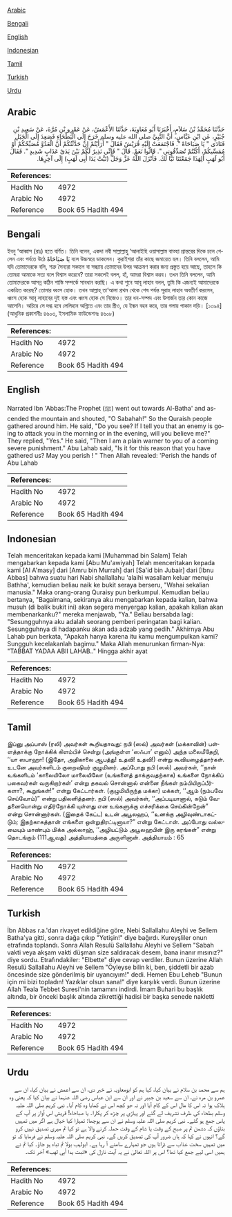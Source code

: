 [Arabic](#arabic)

[Bengali](#bengali)

[English](#english)

[Indonesian](#indonesian)

[Tamil](#tamil)

[Turkish](#turkish)

[Urdu](#urdu)

## Arabic


<div dir="rtl" lang="ar" style={{fontSize:'larger',backgroundColor:'#f8f9fa',padding:20}}>
حَدَّثَنَا مُحَمَّدُ بْنُ سَلاَمٍ، أَخْبَرَنَا أَبُو مُعَاوِيَةَ، حَدَّثَنَا الأَعْمَشُ، عَنْ عَمْرِو بْنِ مُرَّةَ، عَنْ سَعِيدِ بْنِ جُبَيْرٍ، عَنِ ابْنِ عَبَّاسٍ، أَنَّ النَّبِيَّ صلى الله عليه وسلم خَرَجَ إِلَى الْبَطْحَاءِ فَصَعِدَ إِلَى الْجَبَلِ فَنَادَى ‏"‏ يَا صَبَاحَاهْ ‏"‏‏.‏ فَاجْتَمَعَتْ إِلَيْهِ قُرَيْشٌ فَقَالَ ‏"‏ أَرَأَيْتُمْ إِنْ حَدَّثْتُكُمْ أَنَّ الْعَدُوَّ مُصَبِّحُكُمْ أَوْ مُمَسِّيكُمْ، أَكُنْتُمْ تُصَدِّقُونِي ‏"‏‏.‏ قَالُوا نَعَمْ‏.‏ قَالَ ‏"‏ فَإِنِّي نَذِيرٌ لَكُمْ بَيْنَ يَدَىْ عَذَابٍ شَدِيدٍ ‏"‏‏.‏ فَقَالَ أَبُو لَهَبٍ أَلِهَذَا جَمَعْتَنَا تَبًّا لَكَ‏.‏ فَأَنْزَلَ اللَّهُ عَزَّ وَجَلَّ ‏(‏تَبَّتْ يَدَا أَبِي لَهَبٍ‏)‏ إِلَى آخِرِهَا‏.‏
</div>
<div style={{backgroundColor:'#f8f9fa',padding:20, marginBottom: 10}}><table> <thead> <tr> <th>References:</th> <th></th> </tr> </thead> <tbody><tr><td>Hadith No</td><td>4972</td></tr><tr><td>Arabic No</td><td>4972</td></tr><tr><td>Reference</td><td>Book 65 Hadith 494</td></tr></tbody></table></div>

## Bengali


<div dir="ltr" lang="bn" style={{fontSize:'larger',backgroundColor:'#f8f9fa',padding:20}}>
ইবনু ‘আব্বাস (রাঃ) হতে বর্ণিত। তিনি বলেন, একদা নবী সাল্লাল্লাহু ‘আলাইহি ওয়াসাল্লাম বাত্হা প্রান্তরের দিকে চলে গেলেন এবং পর্বতে উঠে يَا صَبَاحَاهْ বলে উচ্চস্বরে ডাকলেন। কুরাইশরা তাঁর কাছে জমায়েত হল। তিনি বললেন, আমি যদি তোমাদেরকে বলি, শত্রু সৈন্যরা সকালে বা সন্ধ্যায় তোমাদের উপর আক্রমণ করার জন্য প্রস্তুত হয়ে আছে, তাহলে কি তোমরা আমাকে সত্য বলে বিশ্বাস করেবে? তারা সকলেই বলল, হাঁ, আমরা বিশ্বাস করব। তখন তিনি বললেন, আমি তোমাদেরকে আসন্ন কঠিন শাস্তি সম্পর্কে সাবধান করছি। এ কথা শুনে আবূ লাহাব বলল, তুমি কি এজন্যই আমাদেরকে একত্রিত করেছ? তোমার ধ্বংস হোক। তখন আল্লাহ্ তা‘আলা প্রথম থেকে শেষ পর্যন্ত সূরাহ লাহাব অবতীর্ণ করলেন, ধ্বংস হোক আবূ লাহাবের দুই হস্ত এবং ধ্বংস হোক সে নিজেও। তার ধন-সম্পদ এবং উপার্জন তার কোন কাজে আসেনি। অচিরে সে দগ্ধ হবে লেলিহান অগ্নিতে এবং তার স্ত্রীও, যে ইন্ধন বহন করে, তার গলায় পাকান দড়ি। [১৩৯৪] (আধুনিক প্রকাশনীঃ ৪৬০৩, ইসলামিক ফাউন্ডেশনঃ ৪৬০৮)
</div>
<div style={{backgroundColor:'#f8f9fa',padding:20, marginBottom: 10}}><table> <thead> <tr> <th>References:</th> <th></th> </tr> </thead> <tbody><tr><td>Hadith No</td><td>4972</td></tr><tr><td>Arabic No</td><td>4972</td></tr><tr><td>Reference</td><td>Book 65 Hadith 494</td></tr></tbody></table></div>

## English


<div dir="ltr" lang="en" style={{fontSize:'larger',backgroundColor:'#f8f9fa',padding:20}}>
Narrated Ibn 'Abbas:The Prophet (ﷺ) went out towards Al-Batha' and ascended the mountain and shouted, "O Sabahah!" So the Quraish people gathered around him. He said, "Do you see? If I tell you that an enemy is going to attack you in the morning or in the evening, will you believe me?" They replied, "Yes." He said, "Then I am a plain warner to you of a coming severe punishment." Abu Lahab said, "Is it for this reason that you have gathered us? May you perish ! " Then Allah revealed: 'Perish the hands of Abu Lahab
</div>
<div style={{backgroundColor:'#f8f9fa',padding:20, marginBottom: 10}}><table> <thead> <tr> <th>References:</th> <th></th> </tr> </thead> <tbody><tr><td>Hadith No</td><td>4972</td></tr><tr><td>Arabic No</td><td>4972</td></tr><tr><td>Reference</td><td>Book 65 Hadith 494</td></tr></tbody></table></div>

## Indonesian


<div dir="ltr" lang="id" style={{fontSize:'larger',backgroundColor:'#f8f9fa',padding:20}}>
Telah menceritakan kepada kami [Muhammad bin Salam] Telah mengabarkan kepada kami [Abu Mu'awiyah] Telah menceritakan kepada kami [Al A'masy] dari [Amru bin Murrah] dari [Sa'id bin Jubair] dari [Ibnu Abbas] bahwa suatu hari Nabi shallallahu 'alaihi wasallam keluar menuju Bathha', kemudian beliau naik ke bukit seraya berseru, "Wahai sekalian manusia." Maka orang-orang Quraisy pun berkumpul. Kemudian beliau bertanya, "Bagaimana, sekiranya aku mengabarkan kepada kalian, bahwa musuh (di balik bukit ini) akan segera menyergap kalian, apakah kalian akan membenarkanku?" mereka menjawab, "Ya." Beliau bersabda lagi: "Sesungguhnya aku adalah seorang pemberi peringatan bagi kalian. Sesungguhnya di hadapanku akan ada adzab yang pedih." Akhirnya Abu Lahab pun berkata, "Apakah hanya karena itu kamu mengumpulkan kami? Sungguh kecelakanlah bagimu." Maka Allah menurunkan firman-Nya: "TABBAT YADAA ABII LAHAB.." Hingga akhir ayat
</div>
<div style={{backgroundColor:'#f8f9fa',padding:20, marginBottom: 10}}><table> <thead> <tr> <th>References:</th> <th></th> </tr> </thead> <tbody><tr><td>Hadith No</td><td>4972</td></tr><tr><td>Arabic No</td><td>4972</td></tr><tr><td>Reference</td><td>Book 65 Hadith 494</td></tr></tbody></table></div>

## Tamil


<div dir="ltr" lang="ta" style={{fontSize:'larger',backgroundColor:'#f8f9fa',padding:20}}>
இப்னு அப்பாஸ் (ரலி) அவர்கள் கூறியதாவது: நபி (ஸல்) அவர்கள் (மக்காவின்) பள்ளத்தாக்கு நோக்கிக் கிளம்பிச் சென்று (அங்குள்ள ‘ஸஃபா’ எனும்) அந்த மலைமீதேறி, ‘‘யா ஸபாஹா! (இதோ, அதிகாலை ஆபத்து! உதவி! உதவி!) என்று கூவியழைத்தார்கள். உடனே அவர்களிடம் குறைஷியர் குழுமினர். அப்போது நபி (ஸல்) அவர்கள், ‘‘நான் உங்களிடம் ‘காலையிலோ மாலையிலோ (உங்களைத் தாக்குவதற்காக) உங்களை நோக்கிப் பகைவர்கள் வருகிறார்கள்’ என்று தகவல் சொன்னால் என்னை நீங்கள் நம்பியிருப்பீர்களா?, கூறுங்கள்!” என்று கேட்டார்கள். (குழுமியிருந்த மக்கா) மக்கள், ‘‘ஆம் (நம்பவே செய்வோம்)” என்று பதிலளித்தனர். நபி (ஸல்) அவர்கள், ‘‘அப்படியானால், கடும் வேதனையொன்று எதிர்நோக்கி யுள்ளது என உங்களுக்கு எச்சரிக்கை செய்கின்றேன்” என்று சொன்னார்கள். (இதைக் கேட்ட) உடன் அபூலஹப், ‘‘உனக்கு அழிவுண்டாகட்டும்; இதற்காகத்தான் எங்களை ஒன்றுதிரட்டினாயா?” என்று கேட்டான். அப்போது வல்லமையும் மாண்பும் மிக்க அல்லாஹ், ‘‘அழியட்டும் அபூலஹபின் இரு கரங்கள்” என்று தொடங்கும் (111ஆவது) அத்தியாயத்தை அருளினான். அத்தியாயம் : 65
</div>
<div style={{backgroundColor:'#f8f9fa',padding:20, marginBottom: 10}}><table> <thead> <tr> <th>References:</th> <th></th> </tr> </thead> <tbody><tr><td>Hadith No</td><td>4972</td></tr><tr><td>Arabic No</td><td>4972</td></tr><tr><td>Reference</td><td>Book 65 Hadith 494</td></tr></tbody></table></div>

## Turkish


<div dir="ltr" lang="tr" style={{fontSize:'larger',backgroundColor:'#f8f9fa',padding:20}}>
İbn Abbas r.a.'dan rivayet edildiğine göre, Nebi Sallallahu Aleyhi ve Sellem Batha'ya gitti, sonra dağa çıkıp "Yetişin!" diye bağırdı. Kureyşliler onun etrafında toplandı. Sonra Allah Resulü Sallallahu Aleyhi ve Sellem "Sabah vakti veya akşam vakti düşman size saldıracak desem, bana inanır mısınız?" diye sordu. Etrafındakiler: "Elbette" diye cevap verdiler. Bunun üzerine Allah Resulü Sallallahu Aleyhi ve Sellem "Öyleyse bilin ki, ben, şiddetli bir azab öncesinde size gönderilmiş bir uyancıyım!" dedi. Hemen Ebu Leheb "Bunun için mi bizi topladın! Yazıklar olsun sana!" diye karşılık verdi. Bunun üzerine Allah Teala Tebbet Suresi'nin tamamını indirdi. İmam Buhari bu başlık altında, bir önceki başlık altında zikrettiği hadisi bir başka senede nakletti
</div>
<div style={{backgroundColor:'#f8f9fa',padding:20, marginBottom: 10}}><table> <thead> <tr> <th>References:</th> <th></th> </tr> </thead> <tbody><tr><td>Hadith No</td><td>4972</td></tr><tr><td>Arabic No</td><td>4972</td></tr><tr><td>Reference</td><td>Book 65 Hadith 494</td></tr></tbody></table></div>

## Urdu


<div dir="rtl" lang="ur" style={{fontSize:'larger',backgroundColor:'#f8f9fa',padding:20}}>
ہم سے محمد بن سلام نے بیان کیا، کہا ہم کو ابومعاویہ نے خبر دی، ان سے اعمش نے بیان کیا، ان سے عمرو بن مرہ نے، ان سے سعید بن جبیر نے اور ان سے ابن عباس رضی اللہ عنہما نے بیان کیا کہ یعنی وہ ہلاک ہوا نہ اس کا مال اس کے کام آیا اور نہ جو کچھ اس نے کمایا وہ کام آیا۔ نبی کریم صلی اللہ علیہ وسلم بطحاء کی طرف تشریف لے گئے اور پہاڑی پر چڑھ کر پکارا۔ یا صباحاہ! قریش اس آواز پر آپ کے پاس جمع ہو گئے۔ نبی کریم صلی اللہ علیہ وسلم نے ان سے پوچھا: تمہارا کیا خیال ہے اگر میں تمہیں بتاؤں کہ دشمن تم پر صبح کے وقت یا شام کے وقت حملہ کرنے والا ہے تو کیا تم میری تصدیق نہیں کرو گے؟ انہوں نے کہا کہ ہاں ضرور آپ کی تصدیق کریں گے۔ نبی کریم صلی اللہ علیہ وسلم نے فرمایا کہ تو میں تمہیں سخت عذاب سے ڈراتا ہوں جو تمہارے سامنے آ رہا ہے۔ ابولہب بولا تم تباہ ہو جاؤ۔ کیا تم نے ہمیں اسی لیے جمع کیا تھا؟ اس پر اللہ تعالیٰ نے یہ آیت نازل کی «تبت يدا أبي لهب‏» آخر تک۔
</div>
<div style={{backgroundColor:'#f8f9fa',padding:20, marginBottom: 10}}><table> <thead> <tr> <th>References:</th> <th></th> </tr> </thead> <tbody><tr><td>Hadith No</td><td>4972</td></tr><tr><td>Arabic No</td><td>4972</td></tr><tr><td>Reference</td><td>Book 65 Hadith 494</td></tr></tbody></table></div>